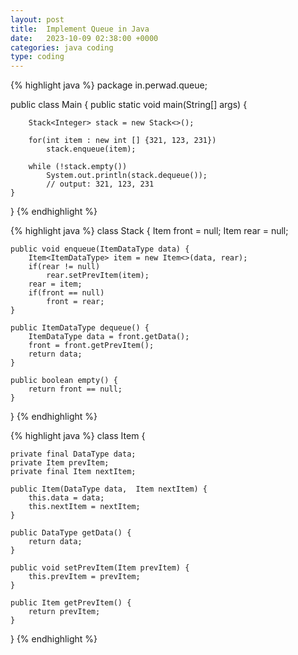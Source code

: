 ```yaml
---
layout: post
title:  Implement Queue in Java
date:   2023-10-09 02:38:00 +0000
categories: java coding
type: coding
---
```


{% highlight java %}
package in.perwad.queue;

public class Main {
    public static void main(String[] args) {

        Stack<Integer> stack = new Stack<>();

        for(int item : new int [] {321, 123, 231})
            stack.enqueue(item);

        while (!stack.empty())
            System.out.println(stack.dequeue());
            // output: 321, 123, 231
    }
}
{% endhighlight %}

{% highlight java %}
class Stack<ItemDataType>  {
    Item<ItemDataType> front = null;
    Item<ItemDataType> rear = null;

    public void enqueue(ItemDataType data) {
        Item<ItemDataType> item = new Item<>(data, rear);
        if(rear != null)
            rear.setPrevItem(item);
        rear = item;
        if(front == null)
            front = rear;
    }

    public ItemDataType dequeue() {
        ItemDataType data = front.getData();
        front = front.getPrevItem();
        return data;
    }

    public boolean empty() {
        return front == null;
    }

}
{% endhighlight %}

{% highlight java %}
class Item<DataType>  {

    private final DataType data;
    private Item prevItem;
    private final Item nextItem;

    public Item(DataType data,  Item nextItem) {
        this.data = data;
        this.nextItem = nextItem;
    }

    public DataType getData() {
        return data;
    }

    public void setPrevItem(Item prevItem) {
        this.prevItem = prevItem;
    }

    public Item getPrevItem() {
        return prevItem;
    }

}
{% endhighlight %}